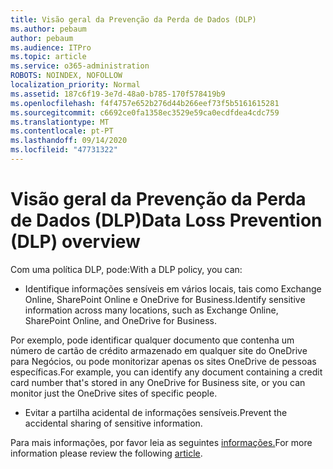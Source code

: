 ```yaml
---
title: Visão geral da Prevenção da Perda de Dados (DLP)
ms.author: pebaum
author: pebaum
ms.audience: ITPro
ms.topic: article
ms.service: o365-administration
ROBOTS: NOINDEX, NOFOLLOW
localization_priority: Normal
ms.assetid: 187c6f19-3e7d-48a0-b785-170f578419b9
ms.openlocfilehash: f4f4757e652b276d44b266eef73f5b5161615281
ms.sourcegitcommit: c6692ce0fa1358ec3529e59ca0ecdfdea4cdc759
ms.translationtype: MT
ms.contentlocale: pt-PT
ms.lasthandoff: 09/14/2020
ms.locfileid: "47731322"
---
```

# <a name="data-loss-prevention-dlp-overview"></a><span data-ttu-id="ff8f9-102">Visão geral da Prevenção da Perda de Dados (DLP)</span><span class="sxs-lookup"><span data-stu-id="ff8f9-102">Data Loss Prevention (DLP) overview</span></span>

<span data-ttu-id="ff8f9-103">Com uma política DLP, pode:</span><span class="sxs-lookup"><span data-stu-id="ff8f9-103">With a DLP policy, you can:</span></span>

- <span data-ttu-id="ff8f9-104">Identifique informações sensíveis em vários locais, tais como Exchange Online, SharePoint Online e OneDrive for Business.</span><span class="sxs-lookup"><span data-stu-id="ff8f9-104">Identify sensitive information across many locations, such as Exchange Online, SharePoint Online, and OneDrive for Business.</span></span>


<span data-ttu-id="ff8f9-105">Por exemplo, pode identificar qualquer documento que contenha um número de cartão de crédito armazenado em qualquer site do OneDrive para Negócios, ou pode monitorizar apenas os sites OneDrive de pessoas específicas.</span><span class="sxs-lookup"><span data-stu-id="ff8f9-105">For example, you can identify any document containing a credit card number that's stored in any OneDrive for Business site, or you can monitor just the OneDrive sites of specific people.</span></span>

- <span data-ttu-id="ff8f9-106">Evitar a partilha acidental de informações sensíveis.</span><span class="sxs-lookup"><span data-stu-id="ff8f9-106">Prevent the accidental sharing of sensitive information.</span></span>


<span data-ttu-id="ff8f9-107">Para mais informações, por favor leia as seguintes [informações.](https://docs.microsoft.com/microsoft-365/compliance/data-loss-prevention-policies)</span><span class="sxs-lookup"><span data-stu-id="ff8f9-107">For more information please review the following [article](https://docs.microsoft.com/microsoft-365/compliance/data-loss-prevention-policies).</span></span>


